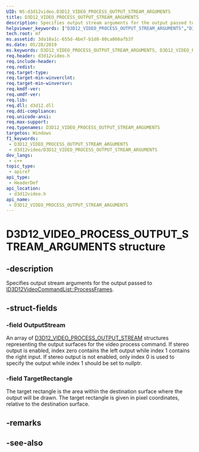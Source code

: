 ```yaml
---
UID: NS:d3d12video.D3D12_VIDEO_PROCESS_OUTPUT_STREAM_ARGUMENTS
title: D3D12_VIDEO_PROCESS_OUTPUT_STREAM_ARGUMENTS
description: Specifies output stream arguments for the output passed to ID3D12VideoCommandList::ProcessFrames.
helpviewer_keywords: ["D3D12_VIDEO_PROCESS_OUTPUT_STREAM_ARGUMENTS","D3D12_VIDEO_PROCESS_OUTPUT_STREAM_ARGUMENTS",""]
tech.root: mf
ms.assetid: 3da18a1c-655d-4be7-b1d8-80ca866afb3f
ms.date: 05/28/2019
ms.keywords: D3D12_VIDEO_PROCESS_OUTPUT_STREAM_ARGUMENTS, D3D12_VIDEO_PROCESS_OUTPUT_STREAM_ARGUMENTS,
req.header: d3d12video.h
req.include-header: 
req.redist: 
req.target-type: 
req.target-min-winverclnt: 
req.target-min-winversvr: 
req.kmdf-ver: 
req.umdf-ver: 
req.lib: 
req.dll: d3d12.dll
req.ddi-compliance: 
req.unicode-ansi: 
req.max-support: 
req.typenames: D3D12_VIDEO_PROCESS_OUTPUT_STREAM_ARGUMENTS
targetos: Windows
f1_keywords:
 - D3D12_VIDEO_PROCESS_OUTPUT_STREAM_ARGUMENTS
 - d3d12video/D3D12_VIDEO_PROCESS_OUTPUT_STREAM_ARGUMENTS
dev_langs:
 - c++
topic_type:
 - apiref
api_type:
 - HeaderDef
api_location:
 - d3d12video.h
api_name:
 - D3D12_VIDEO_PROCESS_OUTPUT_STREAM_ARGUMENTS
---
```


# D3D12_VIDEO_PROCESS_OUTPUT_STREAM_ARGUMENTS structure


## -description

Specifies output stream arguments for the output passed to [ID3D12VideoCommandList::ProcessFrames](nf-d3d12video-id3d12videoprocesscommandlist-processframes.md).

## -struct-fields

### -field OutputStream

An array of [D3D12_VIDEO_PROCESS_OUTPUT_STREAM](ns-d3d12video-d3d12_video_process_output_stream.md) structures representing the output surfaces for the video process command.  If stereo output is enabled, index zero contains the left output while index 1 contains the right input.  If stereo output is not enabled, only index 0 is used to specify the output while index 1 should be set to nullptr.

### -field TargetRectangle

 
The target rectangle is the area within the destination surface where the output will be drawn. The target rectangle is given in pixel coordinates, relative to the destination surface.

## -remarks

## -see-also

